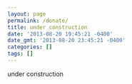 ```yaml
---
layout: page
permalink: /donate/
title: under construction
date: '2013-08-20 19:45:21 -0400'
date_gmt: '2013-08-20 23:45:21 -0400'
categories: []
tags: []
---
```

under construction